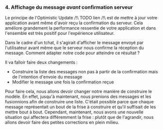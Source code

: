 
### 4. Affichage du message *avant* confirmation serveur

Le principe de l'Optimistic Update /!\\ TODO lien /!\\ est de mettre à jour votre application avant même d'avoir reçu la confirmation du serveur. Cela améliore grandement la performance ressentie de votre application et dans l'ensemble est très positif pour l'expérience utilisateur.

Dans le cadre d'un tchat, il s'agirait d'afficher le message envoyé par l'utilisateur avant même que le serveur nous confirme la réception du message. Comment adapter notre code pour atteindre ce résultat&nbsp;?

Il va falloir faire deux changements&nbsp;:

* Construire la liste des messages non pas à partir de la confirmation mais de l'intention d'envoie du message
* Modifier le message une fois la confirmation reçue

Pour faire cela, nous allons devoir changer notre manière de construire le modèle. En effet, jusqu'à maintenant, nous prenions des messages et les fusionnions afin de construire une liste. C'était possible parce que chaque message représentait un bout de la frise à construire et qu'il suffisait de les mettre bout à bout. Cependant, maintenant, nous avons une nouvelle situation qui affectera différemment la frise : plutôt que de l'agrandir, nous allons devoir faire des petites corrections en plein milieu.
